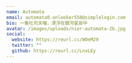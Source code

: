 ```yaml
---
name: Automata
email: automata0.onlooker550@simplelogin.com
bio: 一隻吐司天喵，漂浮在銀河星辰中
avatar: /images/uploads/nier-automata-2b.jpg
social:
  website: https://reurl.cc/WOeM29
  twitter: ""
  github: https://reurl.cc/LnvLEy
---
```

